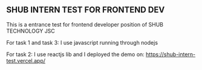 ## SHUB INTERN TEST FOR FRONTEND DEV
This is a entrance test for frontend developer position of SHUB TECHNOLOGY JSC

For task 1 and task 3: I use javascript running through nodejs

For task 2: I use reactjs lib and I deployed the demo on: https://shub-intern-test.vercel.app/
